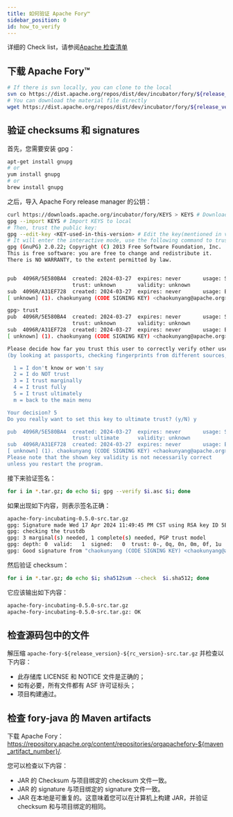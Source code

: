 ```yaml
---
title: 如何验证 Apache Fory™
sidebar_position: 0
id: how_to_verify
---
```


详细的 Check list，请参阅[Apache 检查清单](https://cwiki.apache.org/confluence/display/INCUBATOR/Incubator+Release+Checklist)

## 下载 Apache Fory™

```bash
# If there is svn locally, you can clone to the local
svn co https://dist.apache.org/repos/dist/dev/incubator/fory/${release_version}-${rc_version}/
# You can download the material file directly
wget https://dist.apache.org/repos/dist/dev/incubator/fory/${release_version}-${rc_version}/xxx.xxx
```

## 验证 checksums 和 signatures

首先，您需要安装 gpg：

```bash
apt-get install gnupg
# or
yum install gnupg
# or
brew install gnupg
```

之后，导入 Apache Fory release manager 的公钥：

```bash
curl https://downloads.apache.org/incubator/fory/KEYS > KEYS # Download KEYS
gpg --import KEYS # Import KEYS to local
# Then, trust the public key:
gpg --edit-key <KEY-used-in-this-version> # Edit the key(mentioned in vote email)
# It will enter the interactive mode, use the following command to trust the key:
gpg (GnuPG) 2.0.22; Copyright (C) 2013 Free Software Foundation, Inc.
This is free software: you are free to change and redistribute it.
There is NO WARRANTY, to the extent permitted by law.


pub  4096R/5E580BA4  created: 2024-03-27  expires: never       usage: SC
                     trust: unknown       validity: unknown
sub  4096R/A31EF728  created: 2024-03-27  expires: never       usage: E
[ unknown] (1). chaokunyang (CODE SIGNING KEY) <chaokunyang@apache.org>

gpg> trust
pub  4096R/5E580BA4  created: 2024-03-27  expires: never       usage: SC
                     trust: unknown       validity: unknown
sub  4096R/A31EF728  created: 2024-03-27  expires: never       usage: E
[ unknown] (1). chaokunyang (CODE SIGNING KEY) <chaokunyang@apache.org>

Please decide how far you trust this user to correctly verify other users' keys
(by looking at passports, checking fingerprints from different sources, etc.)

  1 = I don't know or won't say
  2 = I do NOT trust
  3 = I trust marginally
  4 = I trust fully
  5 = I trust ultimately
  m = back to the main menu

Your decision? 5
Do you really want to set this key to ultimate trust? (y/N) y

pub  4096R/5E580BA4  created: 2024-03-27  expires: never       usage: SC
                     trust: ultimate      validity: unknown
sub  4096R/A31EF728  created: 2024-03-27  expires: never       usage: E
[ unknown] (1). chaokunyang (CODE SIGNING KEY) <chaokunyang@apache.org>
Please note that the shown key validity is not necessarily correct
unless you restart the program.
```

接下来验证签名：

```bash
for i in *.tar.gz; do echo $i; gpg --verify $i.asc $i; done
```

如果出现如下内容，则表示签名正确：

```bash
apache-fory-incubating-0.5.0-src.tar.gz
gpg: Signature made Wed 17 Apr 2024 11:49:45 PM CST using RSA key ID 5E580BA4
gpg: checking the trustdb
gpg: 3 marginal(s) needed, 1 complete(s) needed, PGP trust model
gpg: depth: 0  valid:   1  signed:   0  trust: 0-, 0q, 0n, 0m, 0f, 1u
gpg: Good signature from "chaokunyang (CODE SIGNING KEY) <chaokunyang@apache.org>"
```

然后验证 checksum：

```bash
for i in *.tar.gz; do echo $i; sha512sum --check  $i.sha512; done
```

它应该输出如下内容：

```bash
apache-fory-incubating-0.5.0-src.tar.gz
apache-fory-incubating-0.5.0-src.tar.gz: OK
```

## 检查源码包中的文件

解压缩 `apache-fory-${release_version}-${rc_version}-src.tar.gz` 并检查以下内容：

- 此存储库 LICENSE 和 NOTICE 文件是正确的；
- 如有必要，所有文件都有 ASF 许可证标头；
- 项目构建通过。

## 检查 fory-java 的 Maven artifacts

下载 Apache Fory：https://repository.apache.org/content/repositories/orgapachefory-${maven_artifact_number}/.

您可以检查以下内容：

- JAR 的 Checksum 与项目绑定的 checksum 文件一致。
- JAR 的 signature 与项目绑定的 signature 文件一致。
- JAR 在本地是可重复的。这意味着您可以在计算机上构建 JAR，并验证 checksum 和与项目绑定的相同。
